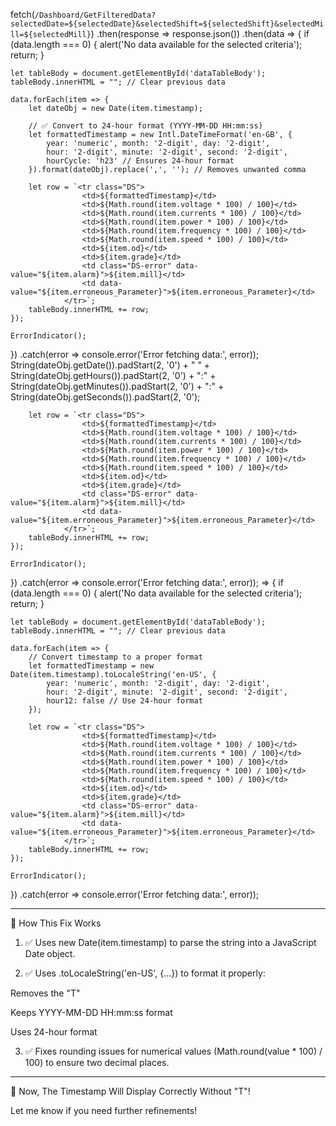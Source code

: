 fetch(`/Dashboard/GetFilteredData?selectedDate=${selectedDate}&selectedShift=${selectedShift}&selectedMill=${selectedMill}`)
.then(response => response.json())
.then(data => {
    if (data.length === 0) {
        alert('No data available for the selected criteria');
        return;
    }

    let tableBody = document.getElementById('dataTableBody');
    tableBody.innerHTML = ""; // Clear previous data

    data.forEach(item => {
        let dateObj = new Date(item.timestamp);

        // ✅ Convert to 24-hour format (YYYY-MM-DD HH:mm:ss)
        let formattedTimestamp = new Intl.DateTimeFormat('en-GB', { 
            year: 'numeric', month: '2-digit', day: '2-digit',
            hour: '2-digit', minute: '2-digit', second: '2-digit',
            hourCycle: 'h23' // Ensures 24-hour format
        }).format(dateObj).replace(',', ''); // Removes unwanted comma

        let row = `<tr class="DS">
                    <td>${formattedTimestamp}</td>
                    <td>${Math.round(item.voltage * 100) / 100}</td>
                    <td>${Math.round(item.currents * 100) / 100}</td>
                    <td>${Math.round(item.power * 100) / 100}</td>
                    <td>${Math.round(item.frequency * 100) / 100}</td>
                    <td>${Math.round(item.speed * 100) / 100}</td>
                    <td>${item.od}</td>
                    <td>${item.grade}</td>
                    <td class="DS-error" data-value="${item.alarm}">${item.mill}</td>
                    <td data-value="${item.erroneous_Parameter}">${item.erroneous_Parameter}</td>
                </tr>`;
        tableBody.innerHTML += row;
    });

    ErrorIndicator();
})
.catch(error => console.error('Error fetching data:', error));
                                 String(dateObj.getDate()).padStart(2, '0') + " " +
                                 String(dateObj.getHours()).padStart(2, '0') + ":" +
                                 String(dateObj.getMinutes()).padStart(2, '0') + ":" +
                                 String(dateObj.getSeconds()).padStart(2, '0');

        let row = `<tr class="DS">
                    <td>${formattedTimestamp}</td>
                    <td>${Math.round(item.voltage * 100) / 100}</td>
                    <td>${Math.round(item.currents * 100) / 100}</td>
                    <td>${Math.round(item.power * 100) / 100}</td>
                    <td>${Math.round(item.frequency * 100) / 100}</td>
                    <td>${Math.round(item.speed * 100) / 100}</td>
                    <td>${item.od}</td>
                    <td>${item.grade}</td>
                    <td class="DS-error" data-value="${item.alarm}">${item.mill}</td>
                    <td data-value="${item.erroneous_Parameter}">${item.erroneous_Parameter}</td>
                </tr>`;
        tableBody.innerHTML += row;
    });

    ErrorIndicator();
})
.catch(error => console.error('Error fetching data:', error)); => {
    if (data.length === 0) {
        alert('No data available for the selected criteria');
        return;
    }

    let tableBody = document.getElementById('dataTableBody');
    tableBody.innerHTML = ""; // Clear previous data

    data.forEach(item => {
        // Convert timestamp to a proper format
        let formattedTimestamp = new Date(item.timestamp).toLocaleString('en-US', {
            year: 'numeric', month: '2-digit', day: '2-digit',
            hour: '2-digit', minute: '2-digit', second: '2-digit',
            hour12: false // Use 24-hour format
        });

        let row = `<tr class="DS">
                    <td>${formattedTimestamp}</td>
                    <td>${Math.round(item.voltage * 100) / 100}</td>
                    <td>${Math.round(item.currents * 100) / 100}</td>
                    <td>${Math.round(item.power * 100) / 100}</td>
                    <td>${Math.round(item.frequency * 100) / 100}</td>
                    <td>${Math.round(item.speed * 100) / 100}</td>
                    <td>${item.od}</td>
                    <td>${item.grade}</td>
                    <td class="DS-error" data-value="${item.alarm}">${item.mill}</td>
                    <td data-value="${item.erroneous_Parameter}">${item.erroneous_Parameter}</td>
                </tr>`;
        tableBody.innerHTML += row;
    });

    ErrorIndicator();
})
.catch(error => console.error('Error fetching data:', error));


---

🔹 How This Fix Works

1. ✅ Uses new Date(item.timestamp) to parse the string into a JavaScript Date object.


2. ✅ Uses .toLocaleString('en-US', {...}) to format it properly:

Removes the "T"

Keeps YYYY-MM-DD HH:mm:ss format

Uses 24-hour format



3. ✅ Fixes rounding issues for numerical values (Math.round(value * 100) / 100) to ensure two decimal places.




---

🚀 Now, The Timestamp Will Display Correctly Without "T"!

Let me know if you need further refinements!

